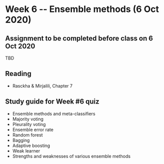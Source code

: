 
# Week 6 -- Ensemble methods (6 Oct 2020)

## Assignment to be completed before class on 6 Oct 2020

TBD

## Reading

* Rasckha & Mirjalili, Chapter 7

## Study guide for Week #6 quiz

* Ensemble methods and meta-classifiers
* Majority voting
* Pleurality voting
* Ensemble error rate
* Random forest
* Bagging
* Adaptive boosting
* Weak learner
* Strengths and weaknesses of various ensemble methods
